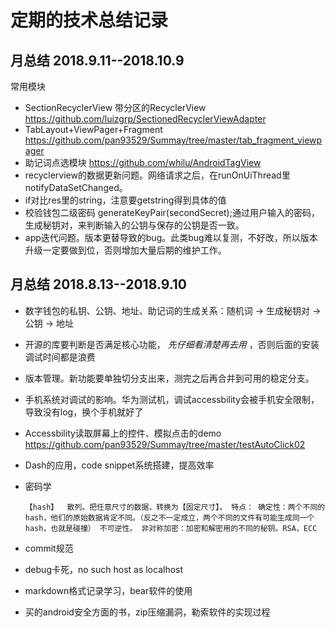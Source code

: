 # 定期的技术总结记录

## 月总结 2018.9.11--2018.10.9
常用模块
* SectionRecyclerView 带分区的RecyclerView https://github.com/luizgrp/SectionedRecyclerViewAdapter
* TabLayout+ViewPager+Fragment https://github.com/pan93529/Summay/tree/master/tab_fragment_viewpager
* 助记词点选模块 https://github.com/whilu/AndroidTagView
* recyclerview的数据更新问题。网络请求之后，在runOnUiThread里notifyDataSetChanged。
* if对比res里的string，注意要getstring得到具体的值
* 校验钱包二级密码 generateKeyPair(secondSecret);通过用户输入的密码，生成秘钥对，来判断输入的公钥与保存的公钥是否一致。
* app迭代问题。版本更替导致的bug。此类bug难以复测，不好改，所以版本升级一定要做到位，否则增加大量后期的维护工作。


## 月总结 2018.8.13--2018.9.10 
* 数字钱包的私钥、公钥、地址、助记词的生成关系：随机词 → 生成秘钥对 → 公钥 → 地址 
* 开源的库要判断是否满足核心功能， _先仔细看清楚再去用_ ，否则后面的安装调试时间都是浪费
* 版本管理。新功能要单独切分支出来，测完之后再合并到可用的稳定分支。
* 手机系统对调试的影响。华为测试机，调试accessbility会被手机安全限制，导致没有log，换个手机就好了
* Accessbility读取屏幕上的控件、模拟点击的demo https://github.com/pan93529/Summay/tree/master/testAutoClick02
* Dash的应用，code snippet系统搭建，提高效率
* 密码学

  `
  【hash】 
  散列。把任意尺寸的数据，转换为【固定尺寸】。
  特点：
  确定性：两个不同的hash，他们的原始数据肯定不同。（反之不一定成立，两个不同的文件有可能生成同一个hash，也就是碰撞）
  不可逆性。
  非对称加密：加密和解密用的不同的秘钥。RSA，ECC
  `
  
* commit规范
* debug卡死，no such host as localhost
* markdown格式记录学习，bear软件的使用
* 买的android安全方面的书，zip压缩漏洞，勒索软件的实现过程


